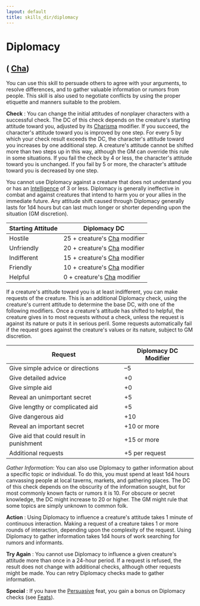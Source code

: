 ```yaml
---
layout: default
title: skills_dir/diplomacy
---
```

# Diplomacy

## ( [Cha](../../gettingStarted#_charisma-new))

You can use this skill to persuade others to agree with your arguments, to resolve differences, and to gather valuable information or rumors from people. This skill is also used to negotiate conflicts by using the proper etiquette and manners suitable to the problem.

**Check** : You can change the initial attitudes of nonplayer characters with a successful check. The DC of this check depends on the creature's starting attitude toward you, adjusted by its [Charisma](../../gettingStarted#_charisma-new) modifier. If you succeed, the character's attitude toward you is improved by one step. For every 5 by which your check result exceeds the DC, the character's attitude toward you increases by one additional step. A creature's attitude cannot be shifted more than two steps up in this way, although the GM can override this rule in some situations. If you fail the check by 4 or less, the character's attitude toward you is unchanged. If you fail by 5 or more, the character's attitude toward you is decreased by one step.

You cannot use Diplomacy against a creature that does not understand you or has an [Intelligence](../../gettingStarted#_intelligence) of 3 or less. Diplomacy is generally ineffective in combat and against creatures that intend to harm you or your allies in the immediate future. Any attitude shift caused through Diplomacy generally lasts for 1d4 hours but can last much longer or shorter depending upon the situation (GM discretion).

| Starting Attitude | Diplomacy DC |
| --- | --- |
| Hostile | 25 + creature's [Cha](../../gettingStarted#_charisma-new) modifier |
| Unfriendly | 20 + creature's [Cha](../../gettingStarted#_charisma-new) modifier |
| Indifferent | 15 + creature's [Cha](../../gettingStarted#_charisma-new) modifier |
| Friendly | 10 + creature's [Cha](../../gettingStarted#_charisma-new) modifier |
| Helpful | 0 + creature's [Cha](../../gettingStarted#_charisma-new) modifier |

If a creature's attitude toward you is at least indifferent, you can make requests of the creature. This is an additional Diplomacy check, using the creature's current attitude to determine the base DC, with one of the following modifiers. Once a creature's attitude has shifted to helpful, the creature gives in to most requests without a check, unless the request is against its nature or puts it in serious peril. Some requests automatically fail if the request goes against the creature's values or its nature, subject to GM discretion.

| Request | Diplomacy DC Modifier |
| --- | --- |
| Give simple advice or directions | –5 |
| Give detailed advice | +0 |
| Give simple aid | +0 |
| Reveal an unimportant secret | +5 |
| Give lengthy or complicated aid | +5 |
| Give dangerous aid | +10 |
| Reveal an important secret | +10 or more |
| Give aid that could result in punishment | +15 or more |
| Additional requests | +5 per request |

_Gather Information_: You can also use Diplomacy to gather information about a specific topic or individual. To do this, you must spend at least 1d4 hours canvassing people at local taverns, markets, and gathering places. The DC of this check depends on the obscurity of the information sought, but for most commonly known facts or rumors it is 10. For obscure or secret knowledge, the DC might increase to 20 or higher. The GM might rule that some topics are simply unknown to common folk.

**Action** : Using Diplomacy to influence a creature's attitude takes 1 minute of continuous interaction. Making a request of a creature takes 1 or more rounds of interaction, depending upon the complexity of the request. Using Diplomacy to gather information takes 1d4 hours of work searching for rumors and informants.

**Try Again** : You cannot use Diplomacy to influence a given creature's attitude more than once in a 24-hour period. If a request is refused, the result does not change with additional checks, although other requests might be made. You can retry Diplomacy checks made to gather information.

**Special** : If you have the [Persuasive](../../feats#_persuasive) feat, you gain a bonus on Diplomacy checks (see [Feats](../../feats)).

